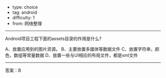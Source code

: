 - type: choice
- tag: android
- difficulty:  1
- from: 网络整理

--------

Android项目工程下面的assets目录的作用是什么?

A、放置应用到的图片资源。
B、主要放置多媒体等数据文件
C、放置字符串，颜色，数组等常量数据
D、放置一些与UI相应的布局文件，都是xml文件

---------

答案：B

